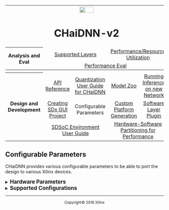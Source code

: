 <table style="width:100%">
<tr>
<th width="100%" colspan="6"><img src="https://www.xilinx.com/content/dam/xilinx/imgs/press/media-kits/corporate/xilinx-logo.png" width="30%"/><h1>CHaiDNN-v2</h2>
</th>
</tr>
  <tr>
    <th rowspan="6" width="17%">Analysis and Eval</th>
   </tr>
<tr>
	<td align="center" colspan="2"><a href="../docs/SUPPORTED_LAYERS.md">Supported Layers</a></td>
	<td align="center" colspan="2"><a href="../docs/PERFORMANCE_SNAPSHOT.md">Performance/Resource Utilization</a></td>
</tr>
  <tr></tr>
<tr>
	<td align="center" colspan="4"><a href="../docs/PERFORMANCE_EVAL.md">Performance Eval</a></td>	
</tr>
<tr></tr>
    <tr></tr>
  <tr><th colspan="6"></th></tr>

  <tr></tr>
  <tr>
     <th rowspan="7" width="17%">Design and Development</th>
   </tr>

<tr>
	<td  align="center"><a href="../docs/API.md">API Reference</a></td>
	<td  align="center"><a href="../docs/QUANTIZATION.md">Quantization User Guide for CHaiDNN</a></td>
	<td  align="center"><a href="../docs/MODELZOO.md">Model Zoo</a></td>
	<td  align="center"><a href="../docs/RUN_NEW_NETWORK.md">Running Inference on new Network</a></td>
</tr>
  <tr></tr>
<tr>
	<td  align="center"><a href="../docs/BUILD_USING_SDX_GUI.md">Creating SDx GUI Project</a></td>
	<td  align="center">Configurable Parameters</td>
	<td  align="center"><a href="../docs/CUSTOM_PLATFORM_GEN.md">Custom Platform Generation</a></td>
	<td  align="center"><a href="../docs/SOFTWARE_LAYER_PLUGIN.md">Software Layer Plugin</a></td>
</tr>
  <tr></tr>
<tr>
	<td  align="center" colspan="2"><a href="https://www.xilinx.com/support/documentation/sw_manuals/xilinx2017_4/ug1027-sdsoc-user-guide.pdf">SDSoC Environment User Guide</a></td>	
	<td align="center" colspan="2"><a href="../docs/HW_SW_PARTITIONING.md">Hardware-Software Partitioning for Performance</a></td>

</tr>  
</table>

## Configurable Parameters

CHaiDNN provides various configurable parameters to be able to port the design to various Xilinx devices.

<details>
<summary><strong><big>Hardware Parameters</big></strong></summary>

The following table describes the available configurable parameters. The below parameters have to be changed in the two files namely <path  to local CHaiDNN>/design/conv/include/[xi_conv_config.h](../design/conv/include/xi_conv_config.h) and <path  to local CHaiDNN>/software/include/[hw_settings.h](../software/include/hw_settings.h).

>**:pushpin: NOTE:**  Both the design and the software has to be rebuilt for expected functionality of the new configuration.

| Parameter        | Description           |
| ------------- |:-------------|
| XI_DIET_CHAI_Z      | Set to 1 to configure the design to use 128 DSPs for compute and 64-bit AXI interface |
| XI_DIET_CHAI_ZUPLUS      |   Set to 1 to configure the design to use 128 DSPs for compute and 128-bit AXI interface      |
| XI_KER_PROC | Sets the number of output feature maps to be generated in parallel. The valid values: 8, 16      |
| XI_PIX_PROC | Sets the number of output pixels to be generated in parallel. Valid values: 4,8,16, 32, 64      |
| XI_ISTAGEBUFF_DEPTH | Configures the depth of Istage Buffer. Valid Values: 1024, 2048, 4096, 8192      |
| XI_OSTAGEBUFF_DEPTH | Configures the depth of Ostage Buffer. Valid Values: 1024, 2048, 4096      |
| XI_WEIGHTBUFF_DEPTH | Configures the depth of Weights Buffer. Valid Values: 1024, 2048, 4096      |

The below parameters have to be changed in thr [xi_conv_config.h](../design/conv/include/xi_conv_config.h) file.

>**:pushpin: NOTE:**  The design has to be rebuilt for expected functionality of the new configuration


| Parameter        | Description           |
| ------------- |:-------------|
| XI_BIAS_URAM_EN | Set to 1 to map Bias buffer to URAM      |
| XI_WTS_URAM_EN | Set to 1 to map Weights buffer to URAM      |
| XI_ISTG_URAM_EN | Set to 1 to map Istage buffer to URAM      |
| XI_OSTG_URAM_EN | Set to 1 to map Ostage buffer to URAM      |
| XI_FEED_URAM_EN | Set to 1 to map Feeding buffer to URAM      |
| XI_SCALE_URAM_EN | Set to 1 to map Scale buffer to URAM      |

</details>

<details>
<summary><strong><big>Supported Configurations</big></strong></summary>

The following table shows the configurations for XI_KER_PROC and XI_PIX_PROC for required number of compute DSPs.

<table class="tg">
  <tr>
    <th class="tg-us36">DSPs</th>
    <th class="tg-us36" colspan="2">128</th>
    <th class="tg-us36" colspan="2">256</th>
    <th class="tg-us36" colspan="2">512</th>
    <th class="tg-us36" colspan="2">1024</th>
  </tr>
  <tr>
    <td class="tg-us36">XI_KER_PROC</td>
    <td class="tg-us36">8</td>
    <td class="tg-us36">16</td>
    <td class="tg-us36">8</td>
    <td class="tg-us36">16</td>
    <td class="tg-us36">8</td>
    <td class="tg-us36">16</td>
    <td class="tg-us36">8</td>
    <td class="tg-us36">16</td>
  </tr>
  <tr>
    <td class="tg-yw4l">XI_PIX_PROC</td>
    <td class="tg-yw4l">8</td>
    <td class="tg-yw4l">4</td>
    <td class="tg-yw4l">16</td>
    <td class="tg-yw4l">8</td>
    <td class="tg-yw4l">32</td>
    <td class="tg-yw4l">16</td>
    <td class="tg-yw4l">64</td>
    <td class="tg-yw4l">32</td>
  </tr>
</table>

</details>


<hr/>
<p align="center"><sup>Copyright&copy; 2018 Xilinx</sup></p>
